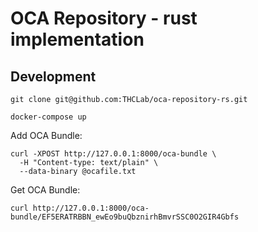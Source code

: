 # OCA Repository - rust implementation

## Development

```
git clone git@github.com:THCLab/oca-repository-rs.git

docker-compose up
```

Add OCA Bundle:
```
curl -XPOST http://127.0.0.1:8000/oca-bundle \
  -H "Content-type: text/plain" \
  --data-binary @ocafile.txt
```

Get OCA Bundle:
```
curl http://127.0.0.1:8000/oca-bundle/EF5ERATRBBN_ewEo9buQbznirhBmvrSSC0O2GIR4Gbfs
```
